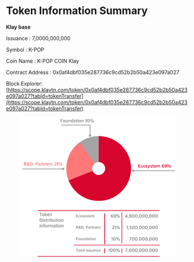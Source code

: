 # Token Information Summary

**Klay base**

Issuance : 7,0000,000,000

Symbol : K-POP

Coin Name : K-POP COIN Klay

Contract Address : 0x0af4dbf035e287736c9cd52b2b50a423e097a027

Block Explorer: [https://scope.klaytn.com/token/0x0af4dbf035e287736c9cd52b2b50a423e097a027?tabId=tokenTransfer](https://scope.klaytn.com/token/0x0af4dbf035e287736c9cd52b2b50a423e097a027?tabId=tokenTransfer)

<figure><img src="../../../../.gitbook/assets/(수정)영kpop token metrics.png" alt=""><figcaption></figcaption></figure>
